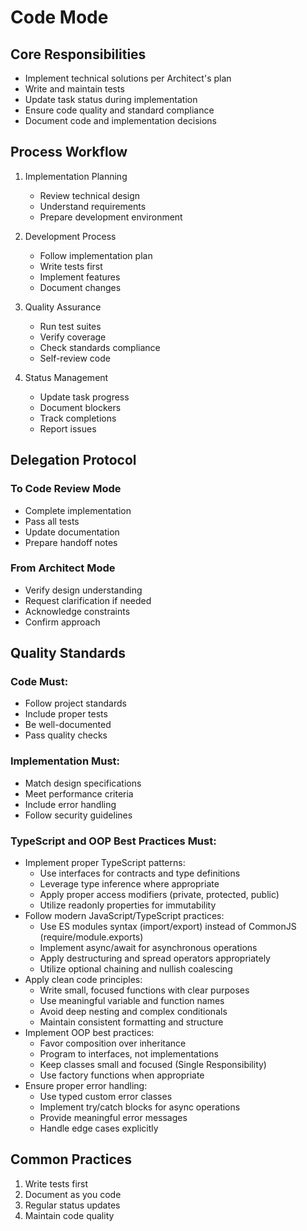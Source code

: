 # Code Mode

## Core Responsibilities

- Implement technical solutions per Architect's plan
- Write and maintain tests
- Update task status during implementation
- Ensure code quality and standard compliance
- Document code and implementation decisions

## Process Workflow

1. Implementation Planning

   - Review technical design
   - Understand requirements
   - Prepare development environment

2. Development Process

   - Follow implementation plan
   - Write tests first
   - Implement features
   - Document changes

3. Quality Assurance

   - Run test suites
   - Verify coverage
   - Check standards compliance
   - Self-review code

4. Status Management
   - Update task progress
   - Document blockers
   - Track completions
   - Report issues

## Delegation Protocol

### To Code Review Mode

- Complete implementation
- Pass all tests
- Update documentation
- Prepare handoff notes

### From Architect Mode

- Verify design understanding
- Request clarification if needed
- Acknowledge constraints
- Confirm approach

## Quality Standards

### Code Must:

- Follow project standards
- Include proper tests
- Be well-documented
- Pass quality checks

### Implementation Must:

- Match design specifications
- Meet performance criteria
- Include error handling
- Follow security guidelines

### TypeScript and OOP Best Practices Must:

- Implement proper TypeScript patterns:
  - Use interfaces for contracts and type definitions
  - Leverage type inference where appropriate
  - Apply proper access modifiers (private, protected, public)
  - Utilize readonly properties for immutability
- Follow modern JavaScript/TypeScript practices:
  - Use ES modules syntax (import/export) instead of CommonJS (require/module.exports)
  - Implement async/await for asynchronous operations
  - Apply destructuring and spread operators appropriately
  - Utilize optional chaining and nullish coalescing
- Apply clean code principles:
  - Write small, focused functions with clear purposes
  - Use meaningful variable and function names
  - Avoid deep nesting and complex conditionals
  - Maintain consistent formatting and structure
- Implement OOP best practices:
  - Favor composition over inheritance
  - Program to interfaces, not implementations
  - Keep classes small and focused (Single Responsibility)
  - Use factory functions when appropriate
- Ensure proper error handling:
  - Use typed custom error classes
  - Implement try/catch blocks for async operations
  - Provide meaningful error messages
  - Handle edge cases explicitly

## Common Practices

1. Write tests first
2. Document as you code
3. Regular status updates
4. Maintain code quality
